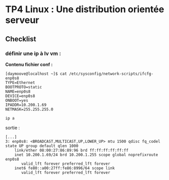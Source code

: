 # TP4 Linux : Une distribution orientée serveur

## Checklist

### définir une ip à lv vm :

**Contenu fichier conf :**
```
[daymoove@localhost ~]$ cat /etc/sysconfig/network-scripts/ifcfg-enp0s8
TYPE=Ethernet
BOOTPROTO=static
NAME=enp0s8
DEVICE=enp0s8
ONBOOT=yes
IPADDR=10.200.1.69
NETMASK=255.255.255.0
```

```ip a```

sortie :
```
[...]
3: enp0s8: <BROADCAST,MULTICAST,UP,LOWER_UP> mtu 1500 qdisc fq_codel state UP group default qlen 1000
    link/ether 08:00:27:86:89:96 brd ff:ff:ff:ff:ff:ff
    inet 10.200.1.69/24 brd 10.200.1.255 scope global noprefixroute enp0s8
       valid_lft forever preferred_lft forever
    inet6 fe80::a00:27ff:fe86:8996/64 scope link
       valid_lft forever preferred_lft forever
```
